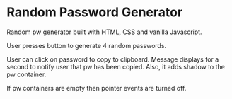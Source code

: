 # Random Password Generator

Random pw generator built with HTML, CSS and vanilla Javascript.

User presses button to generate 4 random passwords.

User can click on password to copy to clipboard. Message displays for a second to notify user that pw has been copied. Also, it adds shadow to the pw container.

If pw containers are empty then pointer events are turned off.
